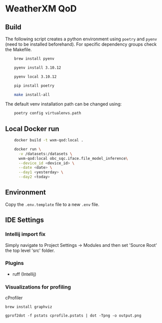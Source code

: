 # WeatherXM QoD

## Build
The following script creates a python environment using `poetry` and `pyenv` (need to be installed beforehand).
For specific dependency groups check the Makefile.
```bash
    brew install pyenv

    pyenv install 3.10.12

    pyenv local 3.10.12

    pip install poetry

    make install-all
```

The default venv installation path can be changed using:
```bash
    poetry config virtualenvs.path
```

## Local Docker run

```bash
    docker build -t wxm-qod:local .

    docker run \
      -v /datasets:/datasets \
      wxm-qod:local obc_sqc.iface.file_model_inference\
      --device_id <device_id> \
      --date <date> \
      --day1 <yesterday> \
      --day2 <today>
```

## Environment

Copy the `.env.template` file to a new `.env` file.


## IDE Settings

### Intellij import fix
Simply navigate to Project Settings -> Modules and then set 'Source Root' the top level 'src' folder.

### Plugins
* ruff (Intellij)

### Visualizations for profiling

cProfiler

    brew install graphviz

    gprof2dot -f pstats cprofile.pstats | dot -Tpng -o output.png
